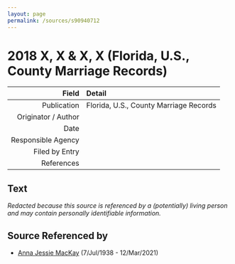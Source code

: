 ```yaml
---
layout: page
permalink: /sources/s90940712
---
```


# 2018 X, X & X, X (Florida, U.S., County Marriage Records)

Field | Detail
---:|:---
Publication | Florida, U.S., County Marriage Records
Originator / Author | 
Date | 
Responsible Agency | 
Filed by Entry | 
References | 

## Text

_Redacted because this source is referenced by a (potentially) living person and may contain personally identifiable information._

## Source Referenced by

* [Anna Jessie MacKay](../people/@41265374@-anna-jessie-mackay-b1938-7-7-d2021-3-12.md) (7/Jul/1938 - 12/Mar/2021)
